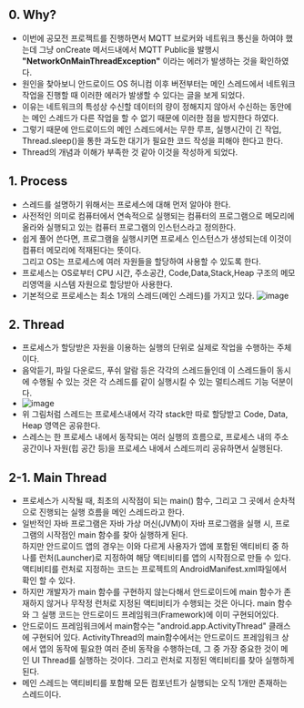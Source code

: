 ## 0. Why?
- 이번에 공모전 프로젝트를 진행하면서 MQTT 브로커와 네트워크 통신을 하여야 했는데 그냥 onCreate 메서드내에서 MQTT Public을 발행시 **"NetworkOnMainThreadException"** 이라는 
에러가 발생하는 것을 확인하였다.  
- 원인을 찾아보니 안드로이드 OS 허니컴 이후 버전부터는 메인 스레드에서 네트워크 작업을 진행할 때 이러한 에러가 발생할 수 있다는 글을 보게 되었다.
- 이유는 네트워크의 특성상 수신할 데이터의 량이 정해지지 않아서 수신하는 동안에는 메인 스레드가 다른 작업을 할 수 없기 때문에 이러한 점을 방지한다 하였다.
- 그렇기 때문에 안드로이드의 메인 스레드에서는 무한 루프, 실행시간이 긴 작업, Thread.sleep()을 통한 과도한 대기가 필요한 코드 작성을 피해야 한다고 한다.
- Thread의 개념과 이해가 부족한 것 같아 이것을 작성하게 되었다.
  
## 1. Process
- 스레드를 설명하기 위해서는 프로세스에 대해 먼저 알아야 한다.
- 사전적인 의미로 컴퓨터에서 연속적으로 실행되는 컴퓨터의 프로그램으로 메모리에 올라와 실행되고 있는 컴퓨터 프로그램의 인스턴스라고 정의한다.
- 쉽게 풀어 쓴다면, 프로그램을 실행시키면 프로세스 인스턴스가 생성되는데 이것이 컴퓨터 메모리에 적재된다는 뜻이다.  
  그리고 OS는 프로세스에 여러 자원들을 할당하여 사용할 수 있도록 한다.
- 프로세스는 OS로부터 CPU 시간, 주소공간, Code,Data,Stack,Heap 구조의 메모리영역을 시스템 자원으로 할당받아 사용한다.
- 기본적으로 프로세스는 최소 1개의 스레드(메인 스레드)를 가지고 있다.
![image](https://user-images.githubusercontent.com/29484377/127890877-126e7ef0-cfe8-457f-be2e-a9fa7806004f.png)

## 2. Thread
- 프로세스가 할당받은 자원을 이용하는 실행의 단위로 실제로 작업을 수행하는 주체이다.
- 음악듣기, 파일 다운로드, 푸쉬 알람 등은 각각의 스레드들인데 이 스레드들이 동시에 수행될 수 있는 것은 각 스레드를 같이 실행시킬 수 있는 멀티스레드 기능 덕분이다.
- ![image](https://user-images.githubusercontent.com/29484377/127893296-34aa5fa5-5727-49a2-84e9-994a3de8cd6b.png)
- 위 그림처럼 스레드는 프로세스내에서 각각 stack만 따로 할당받고 Code, Data, Heap 영역은 공유한다.
- 스레스는 한 프로세스 내에서 동작되는 여러 실행의 흐름으로, 프로세스 내의 주소 공간이나 자원(힙 공간 등)을 프로세스 내에서 스레드끼리 공유하면서 실행된다.

## 2-1. Main Thread
- 프로세스가 시작될 때, 최초의 시작점이 되는 main() 함수, 그리고 그 곳에서 순차적으로 진행되는 실행 흐름을 메인 스레드라고 한다.
- 일반적인 자바 프로그램은 자바 가상 머신(JVM)이 자바 프로그램을 실행 시, 프로그램의 시작점인 main 함수를 찾아 실행하게 된다.  
  하지만 안드로이드 앱의 경우는 이와 다르게 사용자가 앱에 포함된 액티비티 중 하나를 런처(Launcher)로 지정하여 해당 액티비티를 앱의 시작점으로 만들 수 있다.  
  액티비티를 런처로 지정하는 코드는 프로젝트의 AndroidManifest.xml파일에서 확인 할 수 있다.
- 하지만 개발자가 main 함수를 구현하지 않는다해서 안드로이드에 main 함수가 존재하지 않거나 무작정 런처로 지정된 액티비티가 수행되는 것은 아니다.
  main 함수와 그 실행 코드는 안드로이드 프레임워크(Framework)에 이미 구현되어있다.
- 안드로이드 프레임워크에서 main함수는 "android.app.ActivityThread" 클래스에 구현되어 있다.
  ActivityThread의 main함수에서는 안드로이드 프레임워크 상에서 앱의 동작에 필요한 여러 준비 동작을 수행하는데, 그 중 가장 중요한 것이 메인 UI Thread를 실행하는 것이다.
  그리고 런처로 지정된 액티비티를 찾아 실행하게 된다.
- 메인 스레드는 액티비티를 포함해 모든 컴포넌트가 실행되는 오직 1개만 존재하는 스레드이다.
